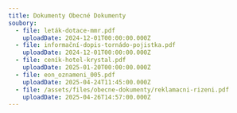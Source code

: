 ```yaml
---
title: Dokumenty Obecné Dokumenty
soubory:
  - file: leták-dotace-mmr.pdf
    uploadDate: 2024-12-01T00:00:00.000Z
  - file: informační-dopis-tornádo-pojistka.pdf
    uploadDate: 2024-12-01T00:00:00.000Z
  - file: ceník-hotel-krystal.pdf
    uploadDate: 2025-01-20T00:00:00.000Z
  - file: eon_oznameni_005.pdf
    uploadDate: 2025-04-24T11:45:00.000Z
  - file: /assets/files/obecne-dokumenty/reklamacni-rizeni.pdf
    uploadDate: 2025-04-26T14:57:00.000Z
---
```

